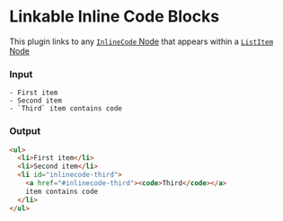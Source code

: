 # Linkable Inline Code Blocks

This plugin links to any [`InlineCode` Node](https://github.com/syntax-tree/mdast#inlinecode) that appears within a [`ListItem` Node](https://github.com/syntax-tree/mdast#listitem)

### Input

```mdx
- First item
- Second item
- `Third` item contains code
```

### Output

```html
<ul>
  <li>First item</li>
  <li>Second item</li>
  <li id="inlinecode-third">
    <a href="#inlinecode-third"><code>Third</code></a>
    item contains code
  </li>
</ul>
```
